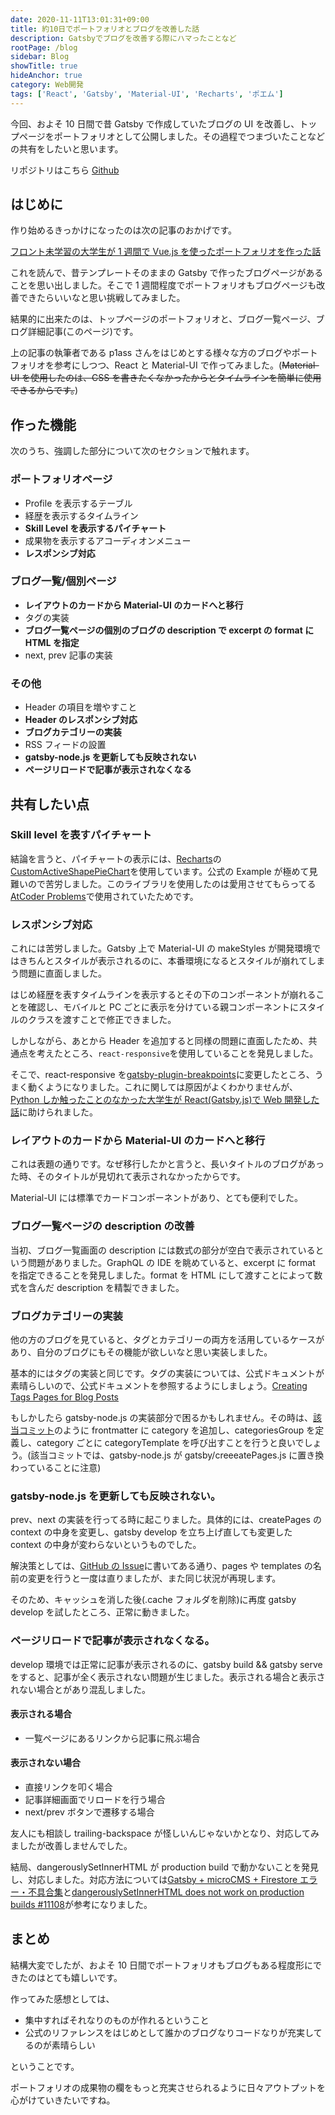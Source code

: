 ```yaml
---
date: 2020-11-11T13:01:31+09:00
title: 約10日でポートフォリオとブログを改善した話
description: Gatsbyでブログを改善する際にハマったことなど
rootPage: /blog
sidebar: Blog
showTitle: true
hideAnchor: true
category: Web開発
tags: ['React', 'Gatsby', 'Material-UI', 'Recharts', 'ポエム']
---
```


今回、およそ 10 日間で昔 Gatsby で作成していたブログの UI を改善し、トップページをポートフォリオとして公開しました。その過程でつまづいたことなどの共有をしたいと思います。

リポジトリはこちら [Github](https://github.com/Atsuyoshi-N/Atsuyoshi-N.github.io)

## はじめに

作り始めるきっかけになったのは次の記事のおかげです。

[フロント未学習の大学生が 1 週間で Vue.js を使ったポートフォリオを作った話](https://qiita.com/p1ass/items/a01578b782f17f573510)

これを読んで、昔テンプレートそのままの Gatsby で作ったブログページがあることを思い出しました。そこで 1 週間程度でポートフォリオもブログページも改善できたらいいなと思い挑戦してみました。

結果的に出来たのは、トップページのポートフォリオと、ブログ一覧ページ、ブログ詳細記事(このページ)です。

上の記事の執筆者である p1ass さんをはじめとする様々な方のブログやポートフォリオを参考にしつつ、React と Material-UI で作ってみました。(~~Material-UI を使用したのは、CSS を書きたくなかったからとタイムラインを簡単に使用できるからです。~~)

## 作った機能

次のうち、強調した部分について次のセクションで触れます。

### ポートフォリオページ

- Profile を表示するテーブル
- 経歴を表示するタイムライン
- **Skill Level を表示するパイチャート**
- 成果物を表示するアコーディオンメニュー
- **レスポンシブ対応**

### ブログ一覧/個別ページ

- **レイアウトのカードから Material-UI のカードへと移行**
- タグの実装
- **ブログ一覧ページの個別のブログの description で excerpt の format に HTML を指定**
- next, prev 記事の実装

### その他

- Header の項目を増やすこと
- **Header のレスポンシブ対応**
- **ブログカテゴリーの実装**
- RSS フィードの設置
- **gatsby-node.js を更新しても反映されない**
- **ページリロードで記事が表示されなくなる**

## 共有したい点

### Skill level を表すパイチャート

結論を言うと、パイチャートの表示には、[Recharts](https://recharts.org/en-US/)の[CustomActiveShapePieChart](https://recharts.org/en-US/examples/CustomActiveShapePieChart)を使用しています。公式の Example が極めて見難いので苦労しました。このライブラリを使用したのは愛用させてもらってる[AtCoder Problems](https://kenkoooo.com/atcoder#/table/)で使用されていたためです。

### レスポンシブ対応

これには苦労しました。Gatsby 上で Material-UI の makeStyles が開発環境ではきちんとスタイルが表示されるのに、本番環境になるとスタイルが崩れてしまう問題に直面しました。

はじめ経歴を表すタイムラインを表示するとその下のコンポーネントが崩れることを確認し、モバイルと PC ごとに表示を分けている親コンポーネントにスタイルのクラスを渡すことで修正できました。

しかしながら、あとから Header を追加すると同様の問題に直面したため、共通点を考えたところ、`react-responsive`を使用していることを発見しました。

そこで、react-responsive を[gatsby-plugin-breakpoints](https://www.gatsbyjs.com/plugins/gatsby-plugin-breakpoints/)に変更したところ、うまく動くようになりました。これに関しては原因がよくわかりませんが、[Python しか触ったことのなかった大学生が React(Gatsby.js)で Web 開発した話](https://qiita.com/horri1520/items/cee083e846c01d38b622)に助けられました。

### レイアウトのカードから Material-UI のカードへと移行

これは表題の通りです。なぜ移行したかと言うと、長いタイトルのブログがあった時、そのタイトルが見切れて表示されなかったからです。

Material-UI には標準でカードコンポーネントがあり、とても便利でした。

### ブログ一覧ページの description の改善

当初、ブログ一覧画面の description には数式の部分が空白で表示されているという問題がありました。GraphQL の IDE を眺めていると、excerpt に format を指定できることを発見しました。format を HTML にして渡すことによって数式を含んだ description を精製できました。

### ブログカテゴリーの実装

他の方のブログを見ていると、タグとカテゴリーの両方を活用しているケースがあり、自分のブログにもその機能が欲しいなと思い実装しました。

基本的にはタグの実装と同じです。タグの実装については、公式ドキュメントが素晴らしいので、公式ドキュメントを参照するようにしましょう。[Creating Tags Pages for Blog Posts](https://www.gatsbyjs.com/docs/adding-tags-and-categories-to-blog-posts/)

もしかしたら gatsby-node.js の実装部分で困るかもしれません。その時は、[該当コミット](https://github.com/Atsuyoshi-N/Atsuyoshi-N.github.io/pull/3/commits/4573372411a3ddd2f3b812e1a33095d9cdcc0640)のように frontmatter に category を追加し、categoriesGroup を定義し、category ごとに categoryTemplate を呼び出すことを行うと良いでしょう。(該当コミットでは、gatsby-node.js が gatsby/creeeatePages.js に置き換わっていることに注意)

### gatsby-node.js を更新しても反映されない。

prev、next の実装を行ってる時に起こりました。具体的には、createPages の context の中身を変更し、gatsby develop を立ち上げ直しても変更した context の中身が変わらないというものでした。

解決策としては、[GitHub の Issue](https://github.com/gatsbyjs/gatsby/issues/10742#issuecomment-458610239)に書いてある通り、pages や templates の名前の変更を行うと一度は直りましたが、また同じ状況が再現します。

そのため、キャッシュを消した後(.cache フォルダを削除)に再度 gatsby develop を試したところ、正常に動きました。

### ページリロードで記事が表示されなくなる。

develop 環境では正常に記事が表示されるのに、gatsby build && gatsby serve をすると、記事が全く表示されない問題が生じました。表示される場合と表示されない場合とがあり混乱しました。

#### 表示される場合

- 一覧ページにあるリンクから記事に飛ぶ場合

#### 表示されない場合

- 直接リンクを叩く場合
- 記事詳細画面でリロードを行う場合
- next/prev ボタンで遷移する場合

友人にも相談し trailing-backspace が怪しいんじゃないかとなり、対応してみましたが改善しませんでした。

結局、dangerouslySetInnerHTML が production build で動かないことを発見し、対応しました。対応方法については[Gatsby + microCMS + Firestore エラー・不具合集](https://qiita.com/atomyah/items/b8ae87ad7265e46bc6d2)と[dangerouslySetInnerHTML does not work on production builds #11108](https://github.com/gatsbyjs/gatsby/issues/11108)が参考になりました。

## まとめ

結構大変でしたが、およそ 10 日間でポートフォリオもブログもある程度形にできたのはとても嬉しいです。

作ってみた感想としては、

- 集中すればそれなりのものが作れるということ
- 公式のリファレンスをはじめとして誰かのブログなりコードなりが充実してるのが素晴らしい

ということです。

ポートフォリオの成果物の欄をもっと充実させられるように日々アウトプットを心がけていきたいですね。
